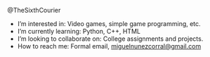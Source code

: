 @TheSixthCourier
-  I’m interested in: Video games, simple game programming, etc.
-  I’m currently learning: Python, C++, HTML
-  I’m looking to collaborate on: College assignments and projects.
-  How to reach me: Formal email, miguelnunezcorral@gmail.com
